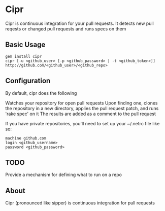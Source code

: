 # Cipr #

Cipr is continuous integration for your pull requests.  It detects new pull reqests or changed pull requests and runs specs on them

## Basic Usage ##

    gem install cipr
    cipr [-u <github_user> [-p <github_password> | -t <github_token>]] http://github.com/<github_user>/<github_repo>

## Configuration ##

By default, cipr does the following

Watches your repository for open pull requests
Upon finding one, clones the repository in a new directory, applies the pull request patch, and runs 'rake spec' on it
The results are added as a comment to the pull request

If you have private repositories, you'll need to set up your ~/.netrc file like so:
    
    machine github.com
    login <github_username>
    password <github_password>

## TODO ##

Provide a mechanism for defining what to run on a repo

## About ##

Cipr (pronounced like sipper) is continuous integration for pull requests